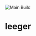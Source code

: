 ![Main Build](https://github.com/joeyagreco/leeger/actions/workflows/main-build.yml/badge.svg)

# leeger
